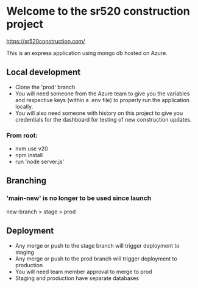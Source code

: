 # Welcome to the sr520 construction project
<a href="https://sr520construction.com/">https://sr520construction.com/</a>

This is an express application using mongo db hosted on Azure.

## Local development
- Clone the 'prod' branch
- You will need someone from the Azure team to give you the variables and respective keys (within a .env file) to properly run the application locally.
- You will also need someone with history on this project to give you credentials for the dashboard for testing of new construction updates.

### From root: 
- nvm use v20
- npm install
- run 'node server.js'

## Branching
### 'main-new' is no longer to be used since launch
new-branch > stage > prod

## Deployment
- Any merge or push to the stage branch will trigger deployment to staging
- Any merge or push to the prod branch will trigger deployment to production
- You will need team member approval to merge to prod
- Staging and production have separate databases
